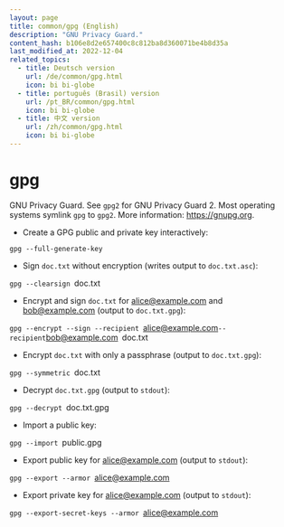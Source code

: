 ```yaml
---
layout: page
title: common/gpg (English)
description: "GNU Privacy Guard."
content_hash: b106e8d2e657400c8c812ba8d360071be4b8d35a
last_modified_at: 2022-12-04
related_topics:
  - title: Deutsch version
    url: /de/common/gpg.html
    icon: bi bi-globe
  - title: português (Brasil) version
    url: /pt_BR/common/gpg.html
    icon: bi bi-globe
  - title: 中文 version
    url: /zh/common/gpg.html
    icon: bi bi-globe
---
```

# gpg

GNU Privacy Guard.
See `gpg2` for GNU Privacy Guard 2. Most operating systems symlink `gpg` to `gpg2`.
More information: <https://gnupg.org>.

- Create a GPG public and private key interactively:

`gpg --full-generate-key`

- Sign `doc.txt` without encryption (writes output to `doc.txt.asc`):

`gpg --clearsign `<span class="tldr-var badge badge-pill bg-dark-lm bg-white-dm text-white-lm text-dark-dm font-weight-bold">doc.txt</span>

- Encrypt and sign `doc.txt` for alice@example.com and bob@example.com (output to `doc.txt.gpg`):

`gpg --encrypt --sign --recipient `<span class="tldr-var badge badge-pill bg-dark-lm bg-white-dm text-white-lm text-dark-dm font-weight-bold">alice@example.com</span>` --recipient `<span class="tldr-var badge badge-pill bg-dark-lm bg-white-dm text-white-lm text-dark-dm font-weight-bold">bob@example.com</span>` `<span class="tldr-var badge badge-pill bg-dark-lm bg-white-dm text-white-lm text-dark-dm font-weight-bold">doc.txt</span>

- Encrypt `doc.txt` with only a passphrase (output to `doc.txt.gpg`):

`gpg --symmetric `<span class="tldr-var badge badge-pill bg-dark-lm bg-white-dm text-white-lm text-dark-dm font-weight-bold">doc.txt</span>

- Decrypt `doc.txt.gpg` (output to `stdout`):

`gpg --decrypt `<span class="tldr-var badge badge-pill bg-dark-lm bg-white-dm text-white-lm text-dark-dm font-weight-bold">doc.txt.gpg</span>

- Import a public key:

`gpg --import `<span class="tldr-var badge badge-pill bg-dark-lm bg-white-dm text-white-lm text-dark-dm font-weight-bold">public.gpg</span>

- Export public key for alice@example.com (output to `stdout`):

`gpg --export --armor `<span class="tldr-var badge badge-pill bg-dark-lm bg-white-dm text-white-lm text-dark-dm font-weight-bold">alice@example.com</span>

- Export private key for alice@example.com (output to `stdout`):

`gpg --export-secret-keys --armor `<span class="tldr-var badge badge-pill bg-dark-lm bg-white-dm text-white-lm text-dark-dm font-weight-bold">alice@example.com</span>
